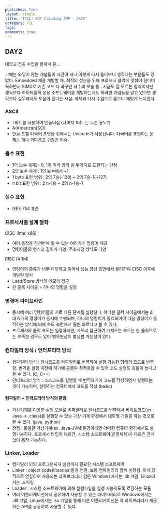 ```yaml
---
published: true
layout: single
title: "[TIL] KDT Clouding APP - DAY2"
category: TIL
tags:
comments: true
---
```


## DAY2

대학교 전공 수업을 몰아서 듣...

그때는 와닿지 않는 개념들이 시간이 지나 이렇게 다시 들어보니 생각나는 부분들도 있었다.
Embedded 제품 개발할 때, 최적의 성능을 위해 프로세서 클럭에 맞춰야 된다며 욕하면서 SIMD로 기존 코드 다 바꾸던 사수의 모습 등..
지금도 잘 모르는 영역이지만 생각보다 하이레벨의 응용 소프트웨어를 개발하는데도 이러한 개념들을 알고 있으면 생각보다 실무에서도 도움이 된다는 사실.
이제와 다시 수업으로 들으니 재밌게 느껴진다.

### ASCII
- 7비트를 사용하여 만들어짐 (나머지 1비트는 무슨 용도?)
- A(American)SCII
- 한글 포함 다국어 표현을 위해서는 Unicode가 사용됩니다. 다국어를 표현하는 문제는 꽤나 까다롭고 귀찮은 이슈.

### 음수 표현
- 1의 보수 체계는 0, 1이 각각 양과 음 두가지로 표현되는 단점
- 2의 보수 체계 : 1의 보수에서 +1
- 1 byte 표현 범위 : 2의 7승(-128) ~ 2의 7승-1(+127)
- n bit 표현 범위 : 2 n-1승 ~ 2의 n-1승-1

### 실수 표현
- IEEE 754 표준

### 프로세서별 설계 철학
CISC (Intel x86)
 - 여러 동작을 한꺼번에 할 수 있는 여러가지 명령어 제공
 - 명령어들의 형식과 길이가 다양, 주소지정 방식도 다양

RISC (ARM)
 - 명령어의 종류가 너무 다양하고 길어서 성능 향상 측면에서 불리하여 CISC 이후에 개발된 방식
 - Load/Store 방식의 메모리 접근
 - 한 클록 사이클 = 하나의 명령을 실행

### 명령어 파이프라인
- 동시에 여러 명령어들의 서로 다른 단계를 실행한다. 어떠한 클럭 사이클에서는 최대 N개의 명령어가 동시에 수행되며, 하나의 명령어가 종료되어야 다음 명령어가 동작하는 방식에 비해 속도 측면에서 훨씬 빠르다고 볼 수 있다.
- 프로세서의 클럭 속도는 일정하지만, 메모리 접근하여 가져오는 속도는 한 클럭으로는 부족한 경우도 있어 병목현상이 발생할 가능성이 있다.

### 컴파일러 방식 / 인터프리터 방식
- 컴파일러 방식 : 원시코드를 컴파일러로 번역하여 실행 가능한 형태의 코드로 번역함. 번역을 실행 이전에 하기에 공들여 최적화할 수 있어 코드 실행의 효율이 높다고 볼 수 있다. (C, C++)
- 인터프리터 방식 : 소스코드를 실행할 때 번역하기에 코드를 작성하면서 실행하는 것이 가능하며, 실행하는 컴퓨터에서 코드를 작성 (basic)
#### 컴파일러 + 인터프리터 방식의 혼용 
 - 가상기계를 이용한 실행 모델로 컴파일러로 원시코드를 번역해서 바이트코드(ex. Java -> .class)를 실행할 수 있는 가상 기계 환경에서 대화형 개발을 하는 것으로 볼 수 있다. (java, python)
 - 장점 : 동일한 가상기계(ex. Java-JVM)환경이라면 어떠한 컴퓨터 환경에서도 실행가능하다. 프로세서 타입이 다르건, 시스템 소프트웨어(운영체제)가 다르건 관계없이 동작 가능하다.

### Linker, Loader
 - 컴파일러 외의 프로그램까지 실행까지 필요한 시스템 소프트웨어
 - Linker : object code(libraries)들을 연결. 보통 컴파일러와 함께 실행됨. 이때 정적으로 연결하여 사용되는 라이브러리라 함은 Windows에서는 .lib 파일, Linux에서는 .a 파일
 - Loader : 시스템 소프트웨어에 의해 실행파일을 실행 가능하도록 로딩하는 모듈
 - 여러 어플리케이션에서 공유하여 사용할 수 있는 라이브러리로 Windows에서는 .dll 파일, Linux에서는 .so 파일을 통해 다른 어플리케이션은 이 라이브러리가 제공하는 API를 공유하여 사용할 수 있다.

 
